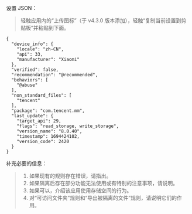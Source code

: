 设置 JSON：

> 轻触应用内的“上传图标”（于 v4.3.0 版本添加），轻触“复制当前设置到剪贴板”并粘贴到下面。

```
{
  "device_info": {
    "locale": "zh-CN",
    "api": 33,
    "manufacturer": "Xiaomi"
  },
  "verified": false,
  "recommendation": "@recommended",
  "behaviors": [
    "@abuse"
  ],
  "non_standard_files": [
    "tencent"
  ],
  "package": "com.tencent.mm",
  "last_update": {
    "target_api": 29,
    "flags": "read_storage, write_storage",
    "version_name": "8.0.40",
    "timestamp": 1694424102,
    "version_code": 2420
  }
}
```

补充必要的信息：

> 1. 如果现有的规则存在错误，请指出。
> 2. 如果隔离后存在部分功能无法使用或有特别的注意事项，请说明。
> 3. 如果可以，介绍该应用使用存储空间的行为。
> 4. 对“可访问文件夹”规则和“导出被隔离的文件”规则，请说明它们的作用。
